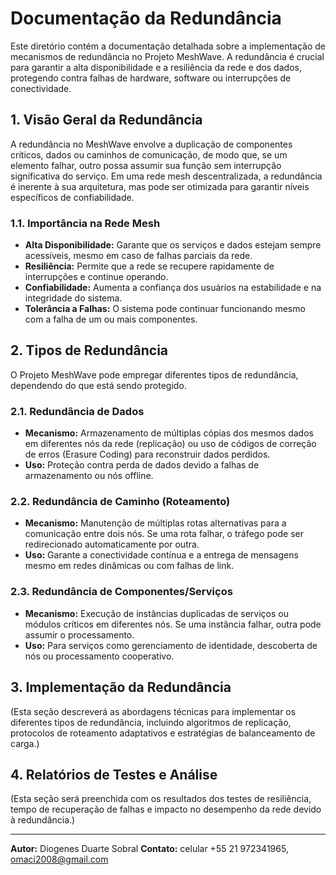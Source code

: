 # Documentação da Redundância

Este diretório contém a documentação detalhada sobre a implementação de mecanismos de redundância no Projeto MeshWave. A redundância é crucial para garantir a alta disponibilidade e a resiliência da rede e dos dados, protegendo contra falhas de hardware, software ou interrupções de conectividade.

## 1. Visão Geral da Redundância

A redundância no MeshWave envolve a duplicação de componentes críticos, dados ou caminhos de comunicação, de modo que, se um elemento falhar, outro possa assumir sua função sem interrupção significativa do serviço. Em uma rede mesh descentralizada, a redundância é inerente à sua arquitetura, mas pode ser otimizada para garantir níveis específicos de confiabilidade.

### 1.1. Importância na Rede Mesh

*   **Alta Disponibilidade:** Garante que os serviços e dados estejam sempre acessíveis, mesmo em caso de falhas parciais da rede.
*   **Resiliência:** Permite que a rede se recupere rapidamente de interrupções e continue operando.
*   **Confiabilidade:** Aumenta a confiança dos usuários na estabilidade e na integridade do sistema.
*   **Tolerância a Falhas:** O sistema pode continuar funcionando mesmo com a falha de um ou mais componentes.

## 2. Tipos de Redundância

O Projeto MeshWave pode empregar diferentes tipos de redundância, dependendo do que está sendo protegido.

### 2.1. Redundância de Dados

*   **Mecanismo:** Armazenamento de múltiplas cópias dos mesmos dados em diferentes nós da rede (replicação) ou uso de códigos de correção de erros (Erasure Coding) para reconstruir dados perdidos.
*   **Uso:** Proteção contra perda de dados devido a falhas de armazenamento ou nós offline.

### 2.2. Redundância de Caminho (Roteamento)

*   **Mecanismo:** Manutenção de múltiplas rotas alternativas para a comunicação entre dois nós. Se uma rota falhar, o tráfego pode ser redirecionado automaticamente por outra.
*   **Uso:** Garante a conectividade contínua e a entrega de mensagens mesmo em redes dinâmicas ou com falhas de link.

### 2.3. Redundância de Componentes/Serviços

*   **Mecanismo:** Execução de instâncias duplicadas de serviços ou módulos críticos em diferentes nós. Se uma instância falhar, outra pode assumir o processamento.
*   **Uso:** Para serviços como gerenciamento de identidade, descoberta de nós ou processamento cooperativo.

## 3. Implementação da Redundância

(Esta seção descreverá as abordagens técnicas para implementar os diferentes tipos de redundância, incluindo algoritmos de replicação, protocolos de roteamento adaptativos e estratégias de balanceamento de carga.)

## 4. Relatórios de Testes e Análise

(Esta seção será preenchida com os resultados dos testes de resiliência, tempo de recuperação de falhas e impacto no desempenho da rede devido à redundância.)

---

**Autor:** Diogenes Duarte Sobral
**Contato:** celular +55 21 972341965, omaci2008@gmail.com


